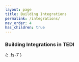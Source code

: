 ```yaml
---
layout: page
title: Building Integrations
permalink: /integrations/
nav_order: 4
has_children: true
---
```


### Building Integrations in TEDI
{: .fs-7 }

